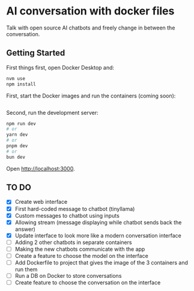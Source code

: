 # AI conversation with docker files
Talk with open source AI chatbots and freely change in between the conversation.

## Getting Started
First things first, open Docker Desktop and:
```bash
nvm use
npm install
```

First, start the Docker images and run the containers (coming soon):
```yaml

```

Second, run the development server:

```bash
npm run dev
# or
yarn dev
# or
pnpm dev
# or
bun dev
```

Open [http://localhost:3000](http://localhost:3000).

## TO DO
- [x] Create web interface
- [x] First hard-coded message to chatbot (tinyllama)
- [x] Custom messages to chatbot using inputs
- [x] Allowing stream (message displaying while chatbot sends back the answer)
- [x] Update interface to look more like a modern conversation interface
- [ ] Adding 2 other chatbots in separate containers
- [ ] Making the new chatbots communicate with the app
- [ ] Create a feature to choose the model on the interface
- [ ] Add Dockerfile to project that gives the image of the 3 containers and run them
- [ ] Run a DB on Docker to store conversations 
- [ ] Create feature to choose the conversation on the interface
